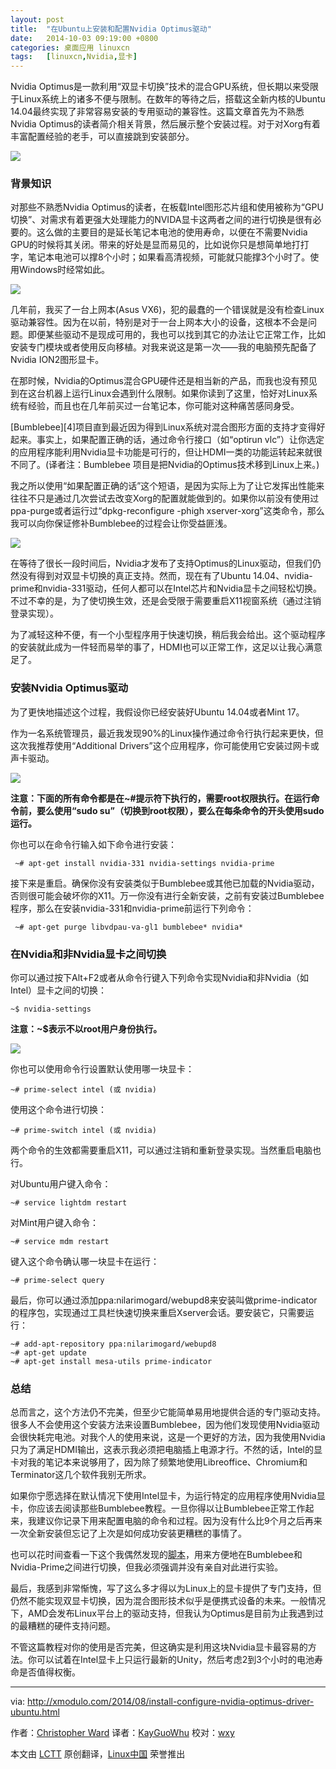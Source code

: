 ```yaml
---
layout: post
title:	"在Ubuntu上安装和配置Nvidia Optimus驱动"
date:	2014-10-03 09:19:00 +0800 
categories:	桌面应用 linuxcn 
tags:	[linuxcn,Nvidia,显卡]
---
```



Nvidia Optimus是一款利用“双显卡切换”技术的混合GPU系统，但长期以来受限于Linux系统上的诸多不便与限制。在数年的等待之后，搭载这全新内核的Ubuntu 14.04最终实现了非常容易安装的专用驱动的兼容性。这篇文章首先为不熟悉Nvidia Optimus的读者简介相关背景，然后展示整个安装过程。对于对Xorg有着丰富配置经验的老手，可以直接跳到安装部分。


![](/Asserts/Images/album/201410/02/222453btpzusp9glyyxhox.png)


### 背景知识


对那些不熟悉Nvidia Optimus的读者，在板载Intel图形芯片组和使用被称为“GPU切换”、对需求有着更强大处理能力的NVIDA显卡这两者之间的进行切换是很有必要的。这么做的主要目的是延长笔记本电池的使用寿命，以便在不需要Nvidia GPU的时候将其关闭。带来的好处是显而易见的，比如说你只是想简单地打打字，笔记本电池可以撑8个小时；如果看高清视频，可能就只能撑3个小时了。使用Windows时经常如此。


![](/Asserts/Images/album/201410/02/221950wp6s34s6b9rzzy1y.jpg)


几年前，我买了一台上网本(Asus VX6)，犯的最蠢的一个错误就是没有检查Linux驱动兼容性。因为在以前，特别是对于一台上网本大小的设备，这根本不会是问题。即便某些驱动不是现成可用的，我也可以找到其它的办法让它正常工作，比如安装专门模块或者使用反向移植。对我来说这是第一次——我的电脑预先配备了Nvidia ION2图形显卡。


在那时候，Nvidia的Optimus混合GPU硬件还是相当新的产品，而我也没有预见到在这台机器上运行Linux会遇到什么限制。如果你读到了这里，恰好对Linux系统有经验，而且也在几年前买过一台笔记本，你可能对这种痛苦感同身受。


[Bumblebee][4]项目直到最近因为得到Linux系统对混合图形方面的支持才变得好起来。事实上，如果配置正确的话，通过命令行接口（如“optirun vlc”）让你选定的应用程序能利用Nvidia显卡功能是可行的，但让HDMI一类的功能运转起来就很不同了。(译者注：Bumblebee 项目是把Nvidia的Optimus技术移到Linux上来。)


我之所以使用“如果配置正确的话”这个短语，是因为实际上为了让它发挥出性能来往往不只是通过几次尝试去改变Xorg的配置就能做到的。如果你以前没有使用过ppa-purge或者运行过“dpkg-reconfigure -phigh xserver-xorg”这类命令，那么我可以向你保证修补Bumblebee的过程会让你受益匪浅。


![](/Asserts/Images/album/201410/02/222004x8yqzrtny7r1o679.png)


在等待了很长一段时间后，Nvidia才发布了支持Optimus的Linux驱动，但我们仍然没有得到对双显卡切换的真正支持。然而，现在有了Ubuntu 14.04、nvidia-prime和nvidia-331驱动，任何人都可以在Intel芯片和Nvidia显卡之间轻松切换。不过不幸的是，为了使切换生效，还是会受限于需要重启X11视窗系统（通过注销登录实现）。


为了减轻这种不便，有一个小型程序用于快速切换，稍后我会给出。这个驱动程序的安装就此成为一件轻而易举的事了，HDMI也可以正常工作，这足以让我心满意足了。


### 安装Nvidia Optimus驱动


为了更快地描述这个过程，我假设你已经安装好Ubuntu 14.04或者Mint 17。


作为一名系统管理员，最近我发现90%的Linux操作通过命令行执行起来更快，但这次我推荐使用“Additional Drivers”这个应用程序，你可能使用它安装过网卡或声卡驱动。


![](/Asserts/Images/album/201410/02/222457ekkvgkm8vlkvk6k9.jpg)


**注意：下面的所有命令都是在~#提示符下执行的，需要root权限执行。在运行命令前，要么使用“sudo su”（切换到root权限），要么在每条命令的开头使用sudo运行。**


你也可以在命令行输入如下命令进行安装：



```
 ~# apt-get install nvidia-331 nvidia-settings nvidia-prime 

```

接下来是重启。确保你没有安装类似于Bumblebee或其他已加载的Nvidia驱动，否则很可能会破坏你的X11。万一你没有进行全新安装，之前有安装过Bumblebee程序，那么在安装nvidia-331和nvidia-prime前运行下列命令：



```
 ~# apt-get purge libvdpau-va-gl1 bumblebee* nvidia*

```

### 在Nvidia和非Nvidia显卡之间切换


你可以通过按下Alt+F2或者从命令行键入下列命令实现Nvidia和非Nvidia（如Intel）显卡之间的切换：



```
~$ nvidia-settings 

```

**注意：~$表示不以root用户身份执行。**


![](/Asserts/Images/album/201410/02/222459t3gj3k81seg11w11.jpg)


你也可以使用命令行设置默认使用哪一块显卡：



```
~# prime-select intel (或 nvidia)

```

使用这个命令进行切换：



```
~# prime-switch intel (或 nvidia)

```

两个命令的生效都需要重启X11，可以通过注销和重新登录实现。当然重启电脑也行。


对Ubuntu用户键入命令：



```
~# service lightdm restart

```

对Mint用户键入命令：



```
~# service mdm restart

```

键入这个命令确认哪一块显卡在运行：



```
~# prime-select query

```

最后，你可以通过添加ppa:nilarimogard/webupd8来安装叫做prime-indicator的程序包，实现通过工具栏快速切换来重启Xserver会话。要安装它，只需要运行：



```
~# add-apt-repository ppa:nilarimogard/webupd8
~# apt-get update
~# apt-get install mesa-utils prime-indicator 

```

### 总结


总而言之，这个方法仍不完美，但至少它能简单易用地提供合适的专门驱动支持。很多人不会使用这个安装方法来设置Bumblebee，因为他们发现使用Nvidia驱动会很快耗完电池。对我个人的使用来说，这是一个更好的方法，因为我使用Nvidia只为了满足HDMI输出，这表示我必须把电脑插上电源才行。不然的话，Intel的显卡对我的笔记本来说够用了，因为除了频繁地使用Libreoffice、Chromium和Terminator这几个软件我别无所求。


如果你宁愿选择在默认情况下使用Intel显卡，为运行特定的应用程序使用Nvidia显卡，你应该去阅读那些Bumblebee教程。一旦你得以让Bumblebee正常工作起来，我建议你记录下用来配置电脑的命令和过程。因为没有什么比9个月之后再来一次全新安装但忘记了上次是如何成功安装更糟糕的事情了。


也可以花时间查看一下这个我偶然发现的[脚本](https://devtalk.nvidia.com/default/topic/705993/easy-switch-between-bumblebee-and-nvidia-prime/)，用来方便地在Bumblebee和Nvidia-Prime之间进行切换，但我必须强调并没有亲自对此进行实验。


最后，我感到非常惭愧，写了这么多才得以为Linux上的显卡提供了专门支持，但仍然不能实现双显卡切换，因为混合图形技术似乎是便携式设备的未来。一般情况下，AMD会发布Linux平台上的驱动支持，但我认为Optimus是目前为止我遇到过的最糟糕的硬件支持问题。


不管这篇教程对你的使用是否完美，但这确实是利用这块Nvidia显卡最容易的方法。你可以试着在Intel显卡上只运行最新的Unity，然后考虑2到3个小时的电池寿命是否值得权衡。




---


via: <http://xmodulo.com/2014/08/install-configure-nvidia-optimus-driver-ubuntu.html>


作者：[Christopher Ward](http://xmodulo.com/author/christopher) 译者：[KayGuoWhu](https://github.com/KayGuoWhu) 校对：[wxy](https://github.com/wxy)


本文由 [LCTT](https://github.com/LCTT/TranslateProject) 原创翻译，[Linux中国](http://linux.cn/) 荣誉推出
